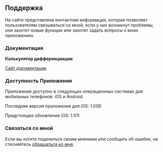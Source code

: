 ## Поддержка

На сайте представлена контактная информация, которая позволяет пользователям связываться со мной, если у них возникнут проблемы, они захотят новые функции или захотят задать вопросы о моих приложениях.

### Документация

**Калькулятор дифференциации**

[Сайт документации](https://www.taketechease.com/mobile/diffcal/support-ru.html)

### Доступность Приложения

Приложение доступно в следующих операционных системах для мобильных телефонов: iOS и Android.

Последняя версия приложения для iOS: 1.0(9)

Предстоящее обновление iOS: 1.1(1)

### Связаться со мной
Если вы хотите поделиться своим мнением или сообщить об ошибке, не стесняйтесь [обращаться ко мне](mailto:i.d.kosinska@gmail.com).
